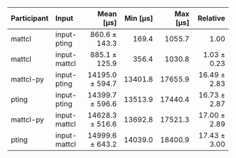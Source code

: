 | Participant | Input | Mean [µs] | Min [µs] | Max [µs] | Relative |
|:---|:---|---:|---:|---:|---:|
| mattcl | input-pting | 860.6 ± 143.3 | 169.4 | 1055.7 | 1.00 |
| mattcl | input-mattcl | 885.1 ± 125.9 | 356.4 | 1030.8 | 1.03 ± 0.23 |
| mattcl-py | input-pting | 14195.0 ± 594.7 | 13401.8 | 17655.9 | 16.49 ± 2.83 |
| pting | input-pting | 14399.7 ± 596.6 | 13513.9 | 17440.4 | 16.73 ± 2.87 |
| mattcl-py | input-mattcl | 14628.3 ± 516.6 | 13692.8 | 17521.3 | 17.00 ± 2.89 |
| pting | input-mattcl | 14999.6 ± 643.2 | 14039.0 | 18400.9 | 17.43 ± 3.00 |
